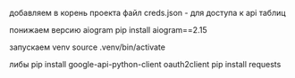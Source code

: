 добавляем в корень проекта файл creds.json - для доступа к api таблиц

понижаем версию aiogram
pip install aiogram==2.15

запускаем venv
source .venv/bin/activate

либы 
pip install google-api-python-client oauth2client
pip install requests
